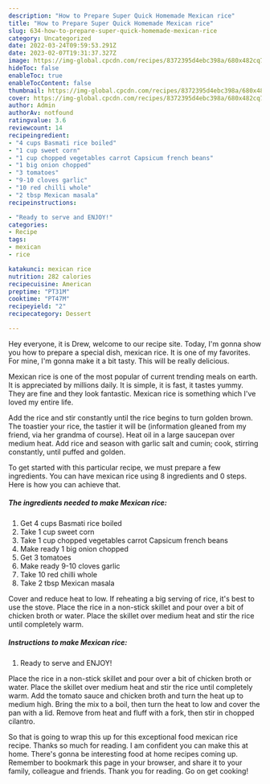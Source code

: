 ```yaml
---
description: "How to Prepare Super Quick Homemade Mexican rice"
title: "How to Prepare Super Quick Homemade Mexican rice"
slug: 634-how-to-prepare-super-quick-homemade-mexican-rice
category: Uncategorized
date: 2022-03-24T09:59:53.291Z
date: 2023-02-07T19:31:37.327Z
image: https://img-global.cpcdn.com/recipes/8372395d4ebc398a/680x482cq70/mexican-rice-recipe-main-photo.jpg
hideToc: false
enableToc: true
enableTocContent: false
thumbnail: https://img-global.cpcdn.com/recipes/8372395d4ebc398a/680x482cq70/mexican-rice-recipe-main-photo.jpg
cover: https://img-global.cpcdn.com/recipes/8372395d4ebc398a/680x482cq70/mexican-rice-recipe-main-photo.jpg
author: Admin
authorAv: notfound
ratingvalue: 3.6
reviewcount: 14
recipeingredient:
- "4 cups Basmati rice boiled"
- "1 cup sweet corn"
- "1 cup chopped vegetables carrot Capsicum french beans"
- "1 big onion chopped"
- "3 tomatoes"
- "9-10 cloves garlic"
- "10 red chilli whole"
- "2 tbsp Mexican masala"
recipeinstructions:

- "Ready to serve and ENJOY!"
categories:
- Recipe
tags:
- mexican
- rice

katakunci: mexican rice 
nutrition: 282 calories
recipecuisine: American
preptime: "PT31M"
cooktime: "PT47M"
recipeyield: "2"
recipecategory: Dessert

---
```



Hey everyone, it is Drew, welcome to our recipe site. Today, I'm gonna show you how to prepare a special dish, mexican rice. It is one of my favorites. For mine, I'm gonna make it a bit tasty. This will be really delicious.

Mexican rice is one of the most popular of current trending meals on earth. It is appreciated by millions daily. It is simple, it is fast, it tastes yummy. They are fine and they look fantastic. Mexican rice is something which I've loved my entire life.

Add the rice and stir constantly until the rice begins to turn golden brown. The toastier your rice, the tastier it will be (information gleaned from my friend, via her grandma of course). Heat oil in a large saucepan over medium heat. Add rice and season with garlic salt and cumin; cook, stirring constantly, until puffed and golden.


To get started with this particular recipe, we must prepare a few ingredients. You can have mexican rice using 8 ingredients and 0 steps. Here is how you can achieve that.

<!--inarticleads1-->

##### The ingredients needed to make Mexican rice:

1. Get 4 cups Basmati rice boiled
1. Take 1 cup sweet corn
1. Take 1 cup chopped vegetables carrot Capsicum french beans
1. Make ready 1 big onion chopped
1. Get 3 tomatoes
1. Make ready 9-10 cloves garlic
1. Take 10 red chilli whole
1. Take 2 tbsp Mexican masala


Cover and reduce heat to low. If reheating a big serving of rice, it&#39;s best to use the stove. Place the rice in a non-stick skillet and pour over a bit of chicken broth or water. Place the skillet over medium heat and stir the rice until completely warm. 

<!--inarticleads2-->

##### Instructions to make Mexican rice:


1. Ready to serve and ENJOY!

Place the rice in a non-stick skillet and pour over a bit of chicken broth or water. Place the skillet over medium heat and stir the rice until completely warm. Add the tomato sauce and chicken broth and turn the heat up to medium high. Bring the mix to a boil, then turn the heat to low and cover the pan with a lid. Remove from heat and fluff with a fork, then stir in chopped cilantro. 

So that is going to wrap this up for this exceptional food mexican rice recipe. Thanks so much for reading. I am confident you can make this at home. There's gonna be interesting food at home recipes coming up. Remember to bookmark this page in your browser, and share it to your family, colleague and friends. Thank you for reading. Go on get cooking!
